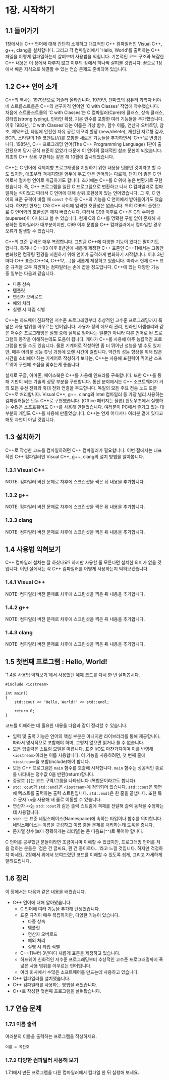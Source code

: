 # 1장. 시작하기

## 1.1 들어가기

1장에서는 C++ 언어에 대해 간단히 소개하고 대표적인 C++ 컴파일러인 Visual C++, g++, clang을 설치합니다.
그리고 각 컴파일러에서 'Hello, World'를 출력하는 C++ 파일을 어떻게 컴파일하는지 살펴보며 사용법을 익힙니다.
기본적인 코드 구조와 복잡한 C++ 내용은 이 장에서 다루지 않고 이후의 장에서 하나씩 살펴볼 것입니다.
끝으로 1장에서 배운 지식으로 해결할 수 있는 연습 문제도 준비되어 있습니다.

## 1.2 C++ 언어 소개

C++의 역사는 1979년으로 거슬러 올라갑니다.
1979년, 덴마크의 컴퓨터 과학자 비야네 스트롭스트룹은 C++의 선구자격 언어인 'C with Classes' 작업에 착수했습니다.
처음에 스트롭스트룹의 'C with Classes'는 C 컴파일러(Cpre)에 클래스, 상속 클래스, 강타입(strong typing), 인라인 확장, 기본 인수를 포함한 여러 기능들을 추가했습니다.
이후 1983년, 'C with Classes'라는 이름은 가상 함수, 함수 이름, 연산자 오버로딩, 참조, 제약조건, 타입에 안전한 자유 공간 메모리 할당 (new/delete), 개선된 자료형 검사, BCPL 스타일의 1줄 코멘트(//)를 포함한 새로운 기능들을 추가하면서 'C++'로 변경됩니다.
1985년, C++ 프로그래밍 언어(The C++ Programming Language) 1판이 출간됐으며 당시 공식 표준이 없었기 때문에 이 언어의 절대적인 참조 문헌이 되었습니다. 최초의 C++ 상용 구현체는 같은 해 10월에 출시되었습니다.

C++는 C 언어에 객체지향 프로그래밍을 지원하기 위한 내용을 덧붙인 것이라고 할 수도 있지만, 애초부터 객체지향을 염두에 두고 만든 언어와는 다르게, 단지 더 좋은 C 언어로서 절차형 언어로 취급하기도 합니다.
초기에는 C++를 C 위에 놓은 변환기로 구현했습니다.
즉, C++ 프로그램을 일단 C 프로그램으로 변환하고 나서 C 컴파일러로 컴파일하는 식이었고 따라서 C 언어에 대해 상위 호환성이 있는 언어였습니다.
그 후, C 언어의 표준 규격이 바뀔 때 ```const``` 수식 등 C++의 기능을 C 언어에서 받아들이기도 했습니다.
하지만 현재는 C와 C++ 사이에 엄격한 호환성은 없습니다. 특히 C99의 출현으로 C 언어와의 호환성은 깨져 버렸습니다.
따라서 C99 이후로 C++은 C의 수퍼셋(superset)이 아니라고 볼 수 있습니다.
현재 C와 C++를 명확한 구별 없이 혼재해 사용하는 컴파일러가 대부분이지만, C99 이후 문법을 C++ 컴파일러에서 컴파일할 경우 오류가 발생할 수 있습니다.

C++의 표준 규격은 매우 복잡합니다. 그만큼 C++에 다양한 기능이 있다는 말이기도 합니다.
특히나 C++03 이후 8년만에 새롭게 제정한 C++ 표준인 C++11에서는 그동안 변화했던 컴퓨팅 환경을 지원하기 위해 언어가 급격하게 변화하기 시작합니다.
이후 3년마다 C++ 표준(C++14, C++17, ...)을 새롭게 제정하고 있습니다.
따라서 현재 C++ 표준 규격을 모두 지원하는 컴파일러는 손에 꼽을 정도입니다.
C++에 있는 다양한 기능 중 일부는 다음과 같습니다.
- 다중 상속
- 템플릿
- 연산자 오버로드
- 예외 처리
- 실행 시 타입 식별

C++는 하드웨어 친화적인 저수준 프로그래밍부터 추상적인 고수준 프로그래밍까지 폭넓은 사용 범위를 아우르는 언어입니다.
사용자 정의 메모리 관리, 인라인 어셈블리와 같은 저수준 프로그래밍은 실행 중에 실제로 일어나는 일뿐만 아니라 다른 언어로 된 프로그램의 동작을 이해하는데도 도움이 됩니다.
게다가 C++를 사용해 아주 능률적인 프로그램을 만들 수도 있습니다.
물론 기계어로 작성하면 좀 더 뛰어난 성능을 낼 수도 있지만, 매우 어려운 성능 튜닝 과정에 오랜 시간이 걸립니다.
약간의 성능 향상을 위해 많은 시간을 소비해야 하는 기계어로 작성하기 보다는, C++는 사용해 표현력이 뛰어난 소프트웨어 구현에 초점을 맞추는게 좋습니다.

실제로 구글, 아마존, 페이스북은 C++를 사용해 인프라를 구축합니다.
또한 C++를 통해 기반이 되는 기술의 상당 부분을 구현합니다.
통신 분야에서는 C++ 소프트웨어가 거의 모든 유선 전화와 휴대 전화 연결을 주도합니다.
독일의 모든 주요 전송 노드 또한 C++로 처리합니다.
Visual C++, g++, clang와 Intel 컴파일러 등 가장 널리 사용하는 컴파일러들은 모두 C++로 구현했습니다.
(Office 패키지는 물론) 윈도우즈에서 실행하는 수많은 소프트웨어도 C++를 사용해 만들었습니다.
여러분이 PC에서 즐기고 있는 대부분의 게임도 C++를 사용해 만들었습니다.
C++는 언제 어디서나 여러분 곁에 있다고 해도 과언이 아닐 것입니다.

## 1.3 설치하기

C++로 작성한 코드를 컴파일하려면 C++ 컴파일러가 필요합니다.
이번 절에서는 대표적인 C++ 컴파일러인 Visual C++, g++, clang의 설치 방법을 알아봅니다.

### 1.3.1 Visual C++

NOTE: 컴파일러 버전 문제로 차후에 스크린샷을 찍은 뒤 내용을 추가합니다.

### 1.3.2 g++

NOTE: 컴파일러 버전 문제로 차후에 스크린샷을 찍은 뒤 내용을 추가합니다.

### 1.3.3 clang

NOTE: 컴파일러 버전 문제로 차후에 스크린샷을 찍은 뒤 내용을 추가합니다.

## 1.4 사용법 익혀보기

C++ 컴파일러 설치는 잘 하셨나요? 하지만 사용할 줄 모른다면 설치한 의미가 없을 것입니다.
이번 절에서는 각 C++ 컴파일러를 어떻게 사용하는지 익혀보겠습니다.

### 1.4.1 Visual C++

NOTE: 컴파일러 버전 문제로 차후에 스크린샷을 찍은 뒤 내용을 추가합니다.

### 1.4.2 g++

NOTE: 컴파일러 버전 문제로 차후에 스크린샷을 찍은 뒤 내용을 추가합니다.

### 1.4.3 clang

NOTE: 컴파일러 버전 문제로 차후에 스크린샷을 찍은 뒤 내용을 추가합니다.

## 1.5 첫번째 프로그램 : Hello, World!

'1.4절 사용법 익혀보기'에서 사용했던 예제 코드를 다시 한 번 살펴봅시다.

```
#include <iostream>

int main()
{
    std::cout << "Hello, World!" << std::endl;

    return 0;
}
```

코드를 이해하는 데 필요한 내용을 다음과 같이 정리할 수 있습니다.

- 입력 및 출력 기능은 언어의 핵심 부분은 아니지만 라이브러리를 통해 제공합니다. 따라서 명시적으로 포함해야 하며, 그렇지 않으면 읽거나 쓸 수 없습니다.
- 모든 입출력은 스트림 모델을 따릅니다. 표준 I/O도 마찬가지이며 이를 반영해 ```<iostream>```이라는 이름 사용합니다. 이 기능을 사용하려면, 첫 번째 줄에 ```<iostream>```을 포함(include)해야 합니다.
- 모든 C++ 프로그램은 ```main``` 함수를 호출해 시작합니다. ```main``` 함수는 성공적인 종료를 나타내는 정수값 0을 반환(return)합니다.
- 중괄호 ```{}```는 코드 구역/그룹을 나타냅니다 (복합문이라고도 합니다).
- ```std::cout```과 ```std::endl```은 ```<iostream>```에 정의되어 있습니다. ```std::cout```은 화면에 텍스트를 출력하는 출력 스트림입니다. ```std::endl```은 한 줄을 끝냅니다. 또한 특수 문자 ```\n```을 사용해 새 줄로 이동할 수 있습니다.
- 연산자 ```<<```는 ```std::cout```과 같은 출력 스트림에 객체를 전달해 출력 동작을 수행하는데 사용합니다.
- ```std::```는 표준 네임스페이스(Namespace)에 속하는 타입이나 함수를 의미합니다. 네임스페이스는 이름을 구성하고 이름 충돌 문제를 처리하는데 도움을 줍니다.
- 문자열 상수(보다 정확하게는 리터럴)는 큰 따옴표(```""```)로 묶어야 합니다.

C 언어를 공부했던 분들이라면 조금이나마 이해할 수 있겠지만, 프로그래밍 언어를 처음 접하는 분들은 '검은 건 글씨요, 흰 건 종이로다...'라고 느낄 것입니다.
하지만 걱정하지 마세요. 2장에서 위에서 보여드렸던 코드를 이해할 수 있도록 쉽게, 그리고 자세하게 알려드립니다.

## 1.6 정리

이 장에서는 다음과 같은 내용을 배웠습니다.

- C++ 언어에 대해 알아봤습니다.
    - C 언어에 여러 기능을 추가해 탄생했습니다.
    - 표준 규격이 매우 복잡하지만, 다양한 기능이 있습니다.
        - 다중 상속
        - 템플릿
        - 연산자 오버로드
        - 예외 처리
        - 실행 시 타입 식별
    - C++11부터 3년마다 새롭게 표준을 제정하고 있습니다.
    - 하드웨어 친화적인 저수준 프로그래밍부터 추상적인 고수준 프로그래밍까지 폭넓은 사용 범위를 아우르는 언어입니다.
    - 여러 회사에서 수많은 소프트웨어를 만드는데 사용하고 있습니다.
- C++ 컴파일러를 설치했습니다.
- C++ 컴파일러를 사용하는 방법을 배웠습니다.
- C++로 작성한 첫번째 프로그램을 살펴봤습니다.

## 1.7 연습 문제

### 1.7.1 이름 출력

여러분의 이름을 출력하는 프로그램을 작성하세요.

```
이름 = 옥찬호
```

### 1.7.2 다양한 컴파일러 사용해 보기

1.7.1에서 만든 프로그램을 다른 컴파일러에서 컴파일 한 뒤 실행해 보세요.